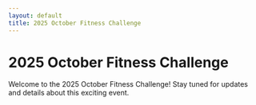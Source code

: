 ```yaml
---
layout: default
title: 2025 October Fitness Challenge
---
```


# 2025 October Fitness Challenge

Welcome to the 2025 October Fitness Challenge! Stay tuned for updates and details about this exciting event.